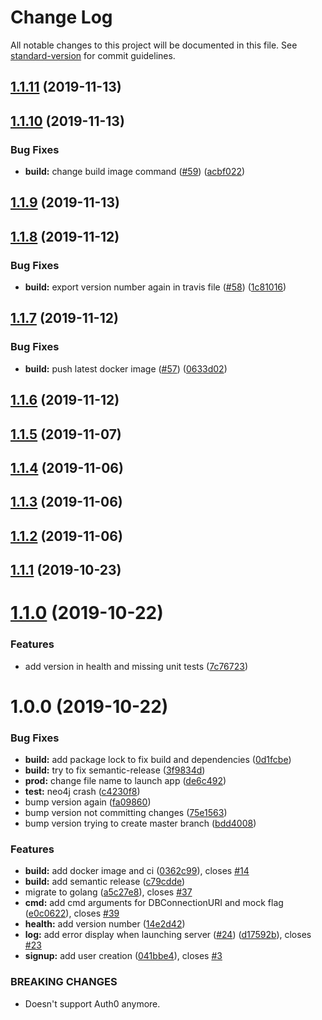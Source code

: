 # Change Log

All notable changes to this project will be documented in this file. See [standard-version](https://github.com/conventional-changelog/standard-version) for commit guidelines.

<a name="1.1.11"></a>
## [1.1.11](https://github.com/Sehsyha/crounch-back/compare/1.1.10...1.1.11) (2019-11-13)



<a name="1.1.10"></a>
## [1.1.10](https://github.com/Sehsyha/crounch-back/compare/1.1.9...1.1.10) (2019-11-13)


### Bug Fixes

* **build:** change build image command ([#59](https://github.com/Sehsyha/crounch-back/issues/59)) ([acbf022](https://github.com/Sehsyha/crounch-back/commit/acbf022))



<a name="1.1.9"></a>
## [1.1.9](https://github.com/Sehsyha/crounch-back/compare/1.1.8...1.1.9) (2019-11-13)



<a name="1.1.8"></a>
## [1.1.8](https://github.com/Sehsyha/crounch-back/compare/1.1.7...1.1.8) (2019-11-12)


### Bug Fixes

* **build:** export version number again in travis file ([#58](https://github.com/Sehsyha/crounch-back/issues/58)) ([1c81016](https://github.com/Sehsyha/crounch-back/commit/1c81016))



<a name="1.1.7"></a>
## [1.1.7](https://github.com/Sehsyha/crounch-back/compare/1.1.6...1.1.7) (2019-11-12)


### Bug Fixes

* **build:** push latest docker image ([#57](https://github.com/Sehsyha/crounch-back/issues/57)) ([0633d02](https://github.com/Sehsyha/crounch-back/commit/0633d02))



<a name="1.1.6"></a>
## [1.1.6](https://github.com/Sehsyha/crounch-back/compare/1.1.5...1.1.6) (2019-11-12)



<a name="1.1.5"></a>
## [1.1.5](https://github.com/Sehsyha/crounch-back/compare/1.1.4...1.1.5) (2019-11-07)



<a name="1.1.4"></a>
## [1.1.4](https://github.com/Sehsyha/crounch-back/compare/1.1.3...1.1.4) (2019-11-06)



<a name="1.1.3"></a>
## [1.1.3](https://github.com/Sehsyha/crounch-back/compare/1.1.2...1.1.3) (2019-11-06)



<a name="1.1.2"></a>
## [1.1.2](https://github.com/Sehsyha/crounch-back/compare/1.1.1...1.1.2) (2019-11-06)



<a name="1.1.1"></a>
## [1.1.1](https://github.com/Sehsyha/crounch-back/compare/1.1.0...1.1.1) (2019-10-23)



<a name="1.1.0"></a>
# [1.1.0](https://github.com/Sehsyha/crounch-back/compare/1.0.0...1.1.0) (2019-10-22)


### Features

* add version in health and missing unit tests ([7c76723](https://github.com/Sehsyha/crounch-back/commit/7c76723))



<a name="1.0.0"></a>
# 1.0.0 (2019-10-22)


### Bug Fixes

* **build:** add package lock to fix build and dependencies ([0d1fcbe](https://github.com/Sehsyha/crounch-back/commit/0d1fcbe))
* **build:** try to fix semantic-release ([3f9834d](https://github.com/Sehsyha/crounch-back/commit/3f9834d))
* **prod:** change file name to launch app ([de6c492](https://github.com/Sehsyha/crounch-back/commit/de6c492))
* **test:** neo4j crash ([c4230f8](https://github.com/Sehsyha/crounch-back/commit/c4230f8))
* bump version again ([fa09860](https://github.com/Sehsyha/crounch-back/commit/fa09860))
* bump version not committing changes ([75e1563](https://github.com/Sehsyha/crounch-back/commit/75e1563))
* bump version trying to create master branch ([bdd4008](https://github.com/Sehsyha/crounch-back/commit/bdd4008))


### Features

* **build:** add docker image and ci ([0362c99](https://github.com/Sehsyha/crounch-back/commit/0362c99)), closes [#14](https://github.com/Sehsyha/crounch-back/issues/14)
* **build:** add semantic release ([c79cdde](https://github.com/Sehsyha/crounch-back/commit/c79cdde))
* migrate to golang ([a5c27e8](https://github.com/Sehsyha/crounch-back/commit/a5c27e8)), closes [#37](https://github.com/Sehsyha/crounch-back/issues/37)
* **cmd:** add cmd arguments for DBConnectionURI and mock flag ([e0c0622](https://github.com/Sehsyha/crounch-back/commit/e0c0622)), closes [#39](https://github.com/Sehsyha/crounch-back/issues/39)
* **health:** add version number ([14e2d42](https://github.com/Sehsyha/crounch-back/commit/14e2d42))
* **log:** add error display when launching server ([#24](https://github.com/Sehsyha/crounch-back/issues/24)) ([d17592b](https://github.com/Sehsyha/crounch-back/commit/d17592b)), closes [#23](https://github.com/Sehsyha/crounch-back/issues/23)
* **signup:** add user creation ([041bbe4](https://github.com/Sehsyha/crounch-back/commit/041bbe4)), closes [#3](https://github.com/Sehsyha/crounch-back/issues/3)


### BREAKING CHANGES

* Doesn't support Auth0 anymore.
